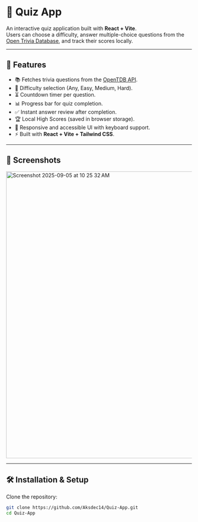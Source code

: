 # 🎉 Quiz App  

An interactive quiz application built with **React + Vite**.  
Users can choose a difficulty, answer multiple-choice questions from the [Open Trivia Database](https://opentdb.com/), and track their scores locally.  

---

## 🚀 Features
- 📚 Fetches trivia questions from the [OpenTDB API](https://opentdb.com/).
- 🎯 Difficulty selection (Any, Easy, Medium, Hard).
- ⏳ Countdown timer per question.
- 📊 Progress bar for quiz completion.
- ✅ Instant answer review after completion.
- 🏆 Local High Scores (saved in browser storage).
- 📱 Responsive and accessible UI with keyboard support.
- ⚡ Built with **React + Vite + Tailwind CSS**.

---

## 📸 Screenshots  
<img width="1440" height="779" alt="Screenshot 2025-09-05 at 10 25 32 AM" src="https://github.com/user-attachments/assets/9420d024-34a8-417e-8ef8-08e7d7eaccd0" />


---

## 🛠️ Installation & Setup  

Clone the repository:
```bash
git clone https://github.com/Aksdec14/Quiz-App.git
cd Quiz-App
